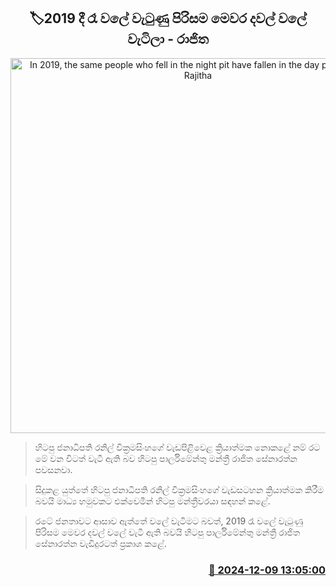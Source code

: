<p align='center'><b><h2 align='center' title='In 2019, the same people who fell in the night pit have fallen in the day pit this time - Rajitha'>🏷2019 දී රෑ වලේ වැටුණු පිරිසම මෙවර දවල් වලේ වැටිලා - රාජිත</h2></b></p>
<p align='center'><img src='https://helakuru.sgp1.cdn.digitaloceanspaces.com/esana/images/lib/rajitha-senarathne-ttfg.jpg' width='600' alt='In 2019, the same people who fell in the night pit have fallen in the day pit this time - Rajitha'></p>

> හිටපු ජනාධිපති රනිල් වික්‍රමසිංහගේ වැඩපිළිවෙළ ක්‍රියාත්මක නොකළේ නම් රට මේ වන විටත් වැටී ඇති බව හිටපු පාර්ලිමේන්තු මන්ත්‍රී රාජිත සේනාරත්න පවසනවා.

> සිදුකළ යුත්තේ හිටපු ජනාධිපති රනිල් වික්‍රමසිංහගේ වැඩසටහන ක්‍රියාත්මක කිරීම බවයි මාධ්‍ය හමුවකට එක්වෙමින් හිටපු මන්ත්‍රීවරයා සඳහන් කළේ.

> රටේ ජනතාව​ට ආසාව ඇත්තේ වලේ වැටිමට බවත්, 2019 රෑ වලේ වැටුණු පිරිසම මෙවර දවල් වලේ වැටි ඇති බවයි හිටපු පාර්ලිමේන්තු මන්ත්‍රී රාජිත සේනාරත්න වැඩිදුරටත් ප්‍රකාශ කළේ. 



<h3 align='right'><a href='https://www.helakuru.lk/esana/p/105757/'>📅 2024-12-09 13:05:00</a></h3>
